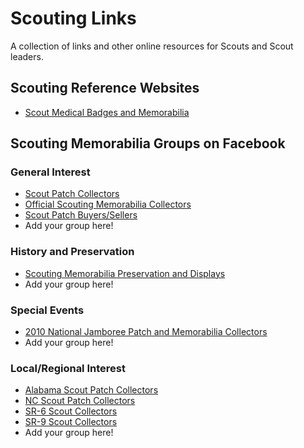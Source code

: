 # Scouting Links
A collection of links and other online resources for Scouts and Scout leaders.

## Scouting Reference Websites
* [Scout Medical Badges and Memorabilia](https://scoutmedicalbadges.weebly.com/)

## Scouting Memorabilia Groups on Facebook

### General Interest
* [Scout Patch Collectors](https://www.facebook.com/groups/323868214332022/)
* [Official Scouting Memorabilia Collectors](https://www.facebook.com/groups/327003350976358/)
* [Scout Patch Buyers/Sellers](https://www.facebook.com/groups/scoutpatchbuyerssellers/)
* Add your group here!

### History and Preservation
* [Scouting Memorabilia Preservation and Displays](https://www.facebook.com/groups/433101806725564/)
* Add your group here!

### Special Events
* [2010 National Jamboree Patch and Memorabilia Collectors](https://www.facebook.com/groups/196525167549255)
* Add your group here!

### Local/Regional Interest
* [Alabama Scout Patch Collectors](https://www.facebook.com/groups/1049315281787161/)
* [NC Scout Patch Collectors](https://www.facebook.com/groups/294367240648482/)
* [SR-6 Scout Collectors](https://www.facebook.com/groups/338685879884512/)
* [SR-9 Scout Collectors](https://www.facebook.com/groups/2829486113819667/)
* Add your group here!
